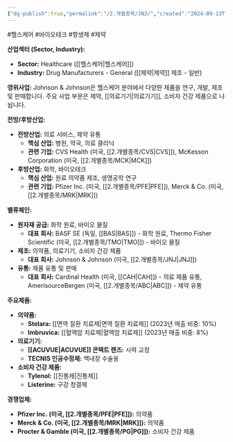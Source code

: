 ```yaml
---
{"dg-publish":true,"permalink":"/2.개별종목/JNJ/","created":"2024-09-13T17:42:26.487+09:00","updated":"2025-06-03T20:05:59.648+09:00"}
---
```


#헬스케어 #바이오테크 #항생제 #제약 

**산업섹터 (Sector, Industry):**

- **Sector:** Healthcare ([[헬스케어\|헬스케어]])
- **Industry:** Drug Manufacturers - General ([[제약\|제약]] 제조 - 일반)

**영위사업:** Johnson & Johnson은 헬스케어 분야에서 다양한 제품을 연구, 개발, 제조 및 판매합니다. 주요 사업 부문은 제약, [[의료기기\|의료기기]], 소비자 건강 제품으로 나뉩니다.

**전방/후방산업:**

- **전방산업:** 의료 서비스, 제약 유통
    - **핵심 산업:** 병원, 약국, 의료 클리닉
    - **관련 기업:** CVS Health (미국, [[2.개별종목/CVS\|CVS]]), McKesson Corporation (미국, [[2.개별종목/MCK\|MCK]])
- **후방산업:** 화학, 바이오테크
    - **핵심 산업:** 원료 의약품 제조, 생명공학 연구
    - **관련 기업:** Pfizer Inc. (미국, [[2.개별종목/PFE\|PFE]]), Merck & Co. (미국, [[2.개별종목/MRK\|MRK]])

**밸류체인:**

- **원자재 공급:** 화학 원료, 바이오 물질
    - **대표 회사:** BASF SE (독일, [[BAS\|BAS]]) - 화학 원료, Thermo Fisher Scientific (미국, [[2.개별종목/TMO\|TMO]]) - 바이오 물질
- **제조:** 의약품, 의료기기, 소비자 건강 제품
    - **대표 회사:** Johnson & Johnson (미국, [[2.개별종목/JNJ\|JNJ]])
- **유통:** 제품 유통 및 판매
    - **대표 회사:** Cardinal Health (미국, [[CAH\|CAH]]) - 의료 제품 유통, AmerisourceBergen (미국, [[2.개별종목/ABC\|ABC]]) - 제약 유통

**주요제품:**

- **의약품:**
    - **Stelara:** [[면역 질환 치료제\|면역 질환 치료제]] (2023년 매출 비중: 10%)
    - **Imbruvica:** [[혈액암 치료제\|혈액암 치료제]] (2023년 매출 비중: 8%)
- **의료기기:**
    - **[[ACUVUE\|ACUVUE]] 콘택트 렌즈:** 시력 교정
    - **TECNIS 인공수정체:** 백내장 수술용
- **소비자 건강 제품:**
    - **Tylenol:** [[진통제\|진통제]]
    - **Listerine:** 구강 청결제

**경쟁업체:**

- **Pfizer Inc. (미국, [[2.개별종목/PFE\|PFE]]):** 의약품
- **Merck & Co. (미국, [[2.개별종목/MRK\|MRK]]):** 의약품
- **Procter & Gamble (미국, [[2.개별종목/PG\|PG]]):** 소비자 건강 제품